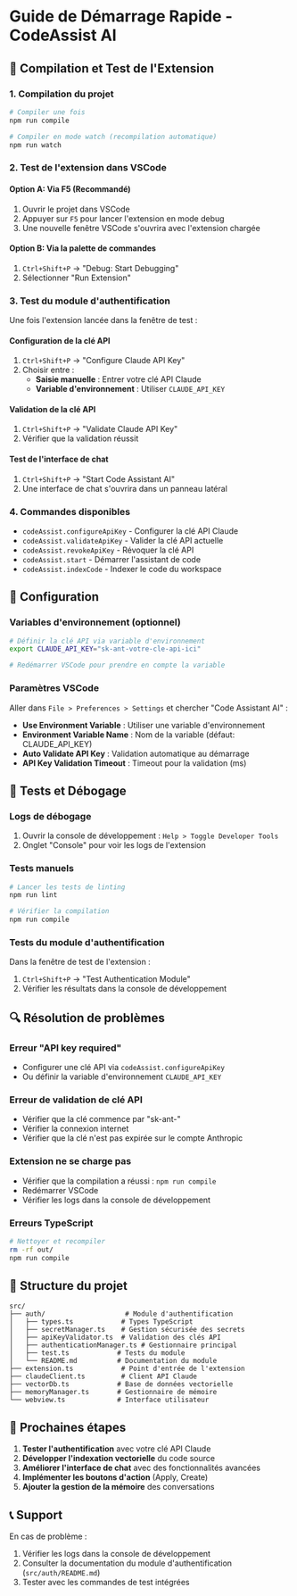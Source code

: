# Guide de Démarrage Rapide - CodeAssist AI

## 🚀 Compilation et Test de l'Extension

### 1. Compilation du projet

```bash
# Compiler une fois
npm run compile

# Compiler en mode watch (recompilation automatique)
npm run watch
```

### 2. Test de l'extension dans VSCode

#### Option A: Via F5 (Recommandé)
1. Ouvrir le projet dans VSCode
2. Appuyer sur `F5` pour lancer l'extension en mode debug
3. Une nouvelle fenêtre VSCode s'ouvrira avec l'extension chargée

#### Option B: Via la palette de commandes
1. `Ctrl+Shift+P` → "Debug: Start Debugging"
2. Sélectionner "Run Extension"

### 3. Test du module d'authentification

Une fois l'extension lancée dans la fenêtre de test :

#### Configuration de la clé API
1. `Ctrl+Shift+P` → "Configure Claude API Key"
2. Choisir entre :
   - **Saisie manuelle** : Entrer votre clé API Claude
   - **Variable d'environnement** : Utiliser `CLAUDE_API_KEY`

#### Validation de la clé API
1. `Ctrl+Shift+P` → "Validate Claude API Key"
2. Vérifier que la validation réussit

#### Test de l'interface de chat
1. `Ctrl+Shift+P` → "Start Code Assistant AI"
2. Une interface de chat s'ouvrira dans un panneau latéral

### 4. Commandes disponibles

- `codeAssist.configureApiKey` - Configurer la clé API Claude
- `codeAssist.validateApiKey` - Valider la clé API actuelle
- `codeAssist.revokeApiKey` - Révoquer la clé API
- `codeAssist.start` - Démarrer l'assistant de code
- `codeAssist.indexCode` - Indexer le code du workspace

## 🔧 Configuration

### Variables d'environnement (optionnel)

```bash
# Définir la clé API via variable d'environnement
export CLAUDE_API_KEY="sk-ant-votre-cle-api-ici"

# Redémarrer VSCode pour prendre en compte la variable
```

### Paramètres VSCode

Aller dans `File > Preferences > Settings` et chercher "Code Assistant AI" :

- **Use Environment Variable** : Utiliser une variable d'environnement
- **Environment Variable Name** : Nom de la variable (défaut: CLAUDE_API_KEY)
- **Auto Validate API Key** : Validation automatique au démarrage
- **API Key Validation Timeout** : Timeout pour la validation (ms)

## 🧪 Tests et Débogage

### Logs de débogage
1. Ouvrir la console de développement : `Help > Toggle Developer Tools`
2. Onglet "Console" pour voir les logs de l'extension

### Tests manuels
```bash
# Lancer les tests de linting
npm run lint

# Vérifier la compilation
npm run compile
```

### Tests du module d'authentification
Dans la fenêtre de test de l'extension :
1. `Ctrl+Shift+P` → "Test Authentication Module"
2. Vérifier les résultats dans la console de développement

## 🔍 Résolution de problèmes

### Erreur "API key required"
- Configurer une clé API via `codeAssist.configureApiKey`
- Ou définir la variable d'environnement `CLAUDE_API_KEY`

### Erreur de validation de clé API
- Vérifier que la clé commence par "sk-ant-"
- Vérifier la connexion internet
- Vérifier que la clé n'est pas expirée sur le compte Anthropic

### Extension ne se charge pas
- Vérifier que la compilation a réussi : `npm run compile`
- Redémarrer VSCode
- Vérifier les logs dans la console de développement

### Erreurs TypeScript
```bash
# Nettoyer et recompiler
rm -rf out/
npm run compile
```

## 📁 Structure du projet

```
src/
├── auth/                    # Module d'authentification
│   ├── types.ts            # Types TypeScript
│   ├── secretManager.ts    # Gestion sécurisée des secrets
│   ├── apiKeyValidator.ts  # Validation des clés API
│   ├── authenticationManager.ts # Gestionnaire principal
│   ├── test.ts            # Tests du module
│   └── README.md          # Documentation du module
├── extension.ts            # Point d'entrée de l'extension
├── claudeClient.ts         # Client API Claude
├── vectorDb.ts            # Base de données vectorielle
├── memoryManager.ts       # Gestionnaire de mémoire
└── webview.ts             # Interface utilisateur
```

## 🎯 Prochaines étapes

1. **Tester l'authentification** avec votre clé API Claude
2. **Développer l'indexation vectorielle** du code source
3. **Améliorer l'interface de chat** avec des fonctionnalités avancées
4. **Implémenter les boutons d'action** (Apply, Create)
5. **Ajouter la gestion de la mémoire** des conversations

## 📞 Support

En cas de problème :
1. Vérifier les logs dans la console de développement
2. Consulter la documentation du module d'authentification (`src/auth/README.md`)
3. Tester avec les commandes de test intégrées
